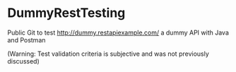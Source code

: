 # DummyRestTesting
Public Git to test http://dummy.restapiexample.com/ a dummy API with Java and Postman

(Warning: Test validation criteria is subjective and was not previously discussed)
